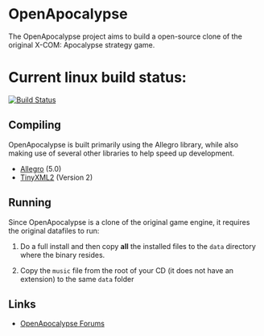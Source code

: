 # OpenApocalypse
 
The OpenApocalypse project aims to build a open-source
clone of the original X-COM: Apocalypse strategy game.

# Current linux build status:
[![Build Status](https://travis-ci.org/JonnyH/OpenApoc.svg?branch=master)](https://travis-ci.org/JonnyH/OpenApoc)
 
## Compiling
OpenApocalypse is built primarily using the Allegro library,
while also making use of several other libraries to help
speed up development.
 
- [Allegro](http://alleg.sourceforge.net/) (5.0)
- [TinyXML2](http://www.grinninglizard.com/tinyxml2/) (Version 2)
 
## Running
 
Since OpenApocalypse is a clone of the original game engine,
it requires the original datafiles to run:
 
1. Do a full install and then copy **all** the installed files
to the `data` directory where the binary resides.

2. Copy the `music` file from the root of your CD (it does not
have an extension) to the same `data` folder
 
## Links
 
- [OpenApocalypse Forums](http://openapoc.pmprog.co.uk)
